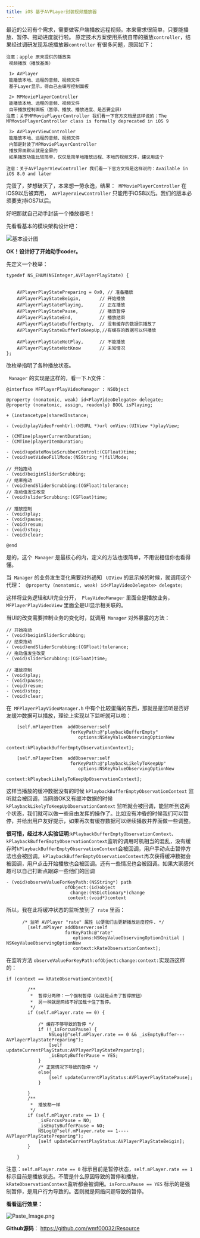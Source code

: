 ```yaml
---
title: iOS 基于AVPLayer封装视频播放器
---
```


最近的公司有个需求，需要做客户端播放远程视频。本来需求很简单，只要能播放、暂停、拖动进度就行啦。
原定技术方案使用系统自带的播放`controller`，结果经过调研发现系统播放器`controller` 有很多问题，原因如下：

``` 
注意：apple 原来提供的播放类
 视频播放（播放基类）

 1> AVPlayer
 能播放本地、远程的音频、视频文件
 基于Layer显示，得自己去编写控制面板
 
 2> MPMoviePlayerController 
 能播放本地、远程的音频、视频文件
 自带播放控制面板（暂停、播放、播放进度、是否要全屏）
注意：关于MPMoviePlayerController 我们看一下官方文档是这样说的：The MPMoviePlayerController class is formally deprecated in iOS 9
 
 3> AVPlayerViewController 
 能播放本地、远程的音频、视频文件
 内部是封装了MPMoviePlayerController
 播放界面默认就是全屏的
 如果播放功能比较简单，仅仅是简单地播放远程、本地的视频文件，建议用这个
 
注意：关于AVPlayerViewController 我们看一下官方文档是这样说的：Available in iOS 8.0 and later

```

完蛋了，梦想破灭了，本来想一劳永逸，结果：
 `MPMoviePlayerController`  在iOS9以后被弃用，
 `AVPlayerViewController` 只能用于iOS8以后。我们的版本必须要支持iOS7以后。


好吧那就自己动手封装一个播放器吧！

先看看基本的模块架构设计吧：


![基本设计图](https://github.com/wmf00032/imagesRecource/blob/master/652024-571a66aa77d5d350.png?raw=true)


**OK！设计好了开始动手coder。**

先定义一个枚举：

```
typedef NS_ENUM(NSInteger,AVPlayerPlayState) {


    AVPlayerPlayStatePreparing = 0x0, // 准备播放
    AVPlayerPlayStateBeigin,       // 开始播放
    AVPlayerPlayStatePlaying,      // 正在播放
    AVPlayerPlayStatePause,        // 播放暂停
    AVPlayerPlayStateEnd,          // 播放结束
    AVPlayerPlayStateBufferEmpty,  // 没有缓存的数据供播放了
    AVPlayerPlayStateBufferToKeepUp,//有缓存的数据可以供播放
    
    AVPlayerPlayStateNotPlay,      // 不能播放
    AVPlayerPlayStateNotKnow       // 未知情况
};

```
改枚举指明了各种播放状态。


` Manager` 的实现是这样的，看一下.h文件：

```
@interface MFPlayerPlayVideoManager : NSObject

@property (nonatomic, weak) id<PlayVideoDelegate> delegate;
@property (nonatomic, assign, readonly) BOOL isPlaying;

+ (instancetype)sharedInstance;

- (void)playVideoFromhUrl:(NSURL *)url onView:(UIView *)playView;

- (CMTime)playerCurrentDuration;
- (CMTime)playerItemDuration;

- (void)updateMovieScrubberControl:(CGFloat)time;
- (void)setVideoFillMode:(NSString *)fillMode;

// 开始拖动
- (void)beiginSliderScrubbing;
// 结束拖动
- (void)endSliderScrubbing:(CGFloat)tolerance;
// 拖动值发生改变
- (void)sliderScrubbing:(CGFloat)time;

// 播放控制
- (void)play;
- (void)pause;
- (void)resum;
- (void)stop;
- (void)clear;

@end

```

是的，这个` Manager` 是最核心的内，定义的方法也很简单，不用说相信你也看得懂。

当` Manager` 的业务发生变化需要对外通知 ` UIView` 的显示掉的时候，就调用这个代理：
` @property (nonatomic, weak) id<PlayVideoDelegate> delegate;` 

这样将业务逻辑和UI完全分开，` PlayVideoManager`  里面全是播放业务，` MFPlayerPlayVideoView`  里面全是UI显示相关联的。

当UI的改变需要控制业务的变化时，就调用` Manager`  对外暴露的方法：

```
// 开始拖动
- (void)beiginSliderScrubbing;
// 结束拖动
- (void)endSliderScrubbing:(CGFloat)tolerance;
// 拖动值发生改变
- (void)sliderScrubbing:(CGFloat)time;

// 播放控制
- (void)play;
- (void)pause;
- (void)resum;
- (void)stop;
- (void)clear;
```



在` MFPlayerPlayVideoManager.h`   中有个比较蛋痛的东西，那就是是监听是否好友缓冲数据可以播放，理论上实现以下监听就可以啦：

```
    [self.mPlayerItem  addObserver:self
                        forKeyPath:@"playbackBufferEmpty"
                           options:NSKeyValueObservingOptionNew
                           context:kPlaybackBufferEmptyObservationContext];
    
    [self.mPlayerItem  addObserver:self
                        forKeyPath:@"playbackLikelyToKeepUp"
                           options:NSKeyValueObservingOptionNew
                           context:kPlaybackLikelyToKeepUpObservationContext];
```

这样当播放的缓冲数据没有的时候  `kPlaybackBufferEmptyObservationContext`  监听就会被回调，当网络OK又有缓冲数据的时候  `kPlaybackLikelyToKeepUpObservationContext`  监听就会被回调，能监听到这两个状态，我们就可以做一些自由发挥的操作了。比如没有冲昏的时候我们可以暂停，并给出用户友好提示，如果再次有缓存数据可以继续播放并界面做一些调整。

**很可惜，经过本人实验证明**:`kPlaybackBufferEmptyObservationContext`、`kPlaybackBufferEmptyObservationContext`监听的调用时机相当的混乱，没有缓存时`kPlaybackBufferEmptyObservationContext`会被回调，用户手动点击暂停方法也会被回调。`kPlaybackBufferEmptyObservationContext`再次获得缓冲数据会被回调，用户点击开始播放也会被回调。还有一些情况也会被回调。如果大家感兴趣可以自己打断点跟踪一些他们的回调

```
- (void)observeValueForKeyPath:(NSString*) path
                      ofObject:(id)object
                        change:(NSDictionary*)change
                       context:(void*)context
```



所以，我在此将缓冲状态的监听放到了` rate` 里面：

``` 
      /* 监听 AVPlayer "rate" 属性 以便我们去更新播放进度控件. */
        [self.mPlayer addObserver:self
                      forKeyPath:@"rate"
                         options:NSKeyValueObservingOptionInitial | NSKeyValueObservingOptionNew
                         context:kRateObservationContext];

```
在监听方法 ` observeValueForKeyPath:ofObject:change:context: `实现四这样的：

```
if (context == kRateObservationContext){

        /**
         *  暂停分两种：一个强制暂停（以就是点击了暂停按钮）
         *  另一种就是网络不好加载卡住了暂停。
         */
        if (self.mPlayer.rate == 0) {
            
            /* 缓存不够导致的暂停 */
            if (!_isForcusPause) {
                NSLog(@"self.mPlayer.rate == 0 && _isEmptyBuffer---AVPlayerPlayStatePreparing");
                [self updateCurrentPlayStatus:AVPlayerPlayStatePreparing];
                _isEmptyBufferPause = YES;
            }
            /* 正常情况下导致的暂停 */
            else{
                [self updateCurrentPlayStatus:AVPlayerPlayStatePause];
            }

        }
        /**
         *  播放都一样
         */
        if (self.mPlayer.rate == 1) {
            _isForcusPause = NO;
            _isEmptyBufferPause = NO;
            NSLog(@"self.mPlayer.rate == 1----AVPlayerPlayStatePreparing");
            [self updateCurrentPlayStatus:AVPlayerPlayStateBeigin];
        }

    }
```

注意：`self.mPlayer.rate == 0` 标示目前是暂停状态，`self.mPlayer.rate == 1` 标示目前是播放状态。不管是什么原因导致的暂停和播放，`kRateObservationContext`监听都会被调用。`isForcusPause == YES` 标示的是强制暂停，是用户行为导致的。否则就是网络问题导致的暂停。

**看看运行效果：**

![Paste_Image.png](http://upload-images.jianshu.io/upload_images/652024-99a990e735a3b0de.png?imageMogr2/auto-orient/strip%7CimageView2/2/w/1240)


**Github源码**：
https://github.com/wmf00032/Resource
